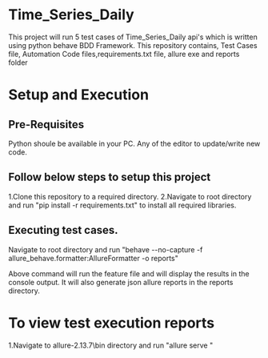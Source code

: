 # Time_Series_Daily

This project will run 5 test cases of Time_Series_Daily api's which is written using python behave BDD Framework.
This repository contains, Test Cases file, Automation Code files,requirements.txt file, allure exe and reports folder

# Setup and Execution

## Pre-Requisites

Python shoule be available in your PC.
Any of the editor to update/write new code.

## Follow below steps to setup this project
1.Clone this repository to a required directory.
2.Navigate to root directory and run "pip install -r requirements.txt" to install all required libraries.

## Executing test cases.

Navigate to root directory and run "behave --no-capture -f allure_behave.formatter:AllureFormatter -o reports"

Above command will run the feature file and will display the results in the console output. It will also generate json allure reports in the reports directory.

# To view test execution reports
1.Navigate to allure-2.13.7\bin directory and run "allure serve <path to reports directory>"

